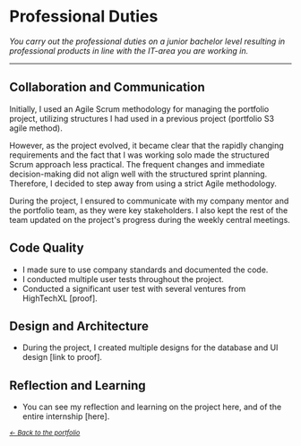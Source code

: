 # Professional Duties
*You carry out the professional duties on a junior bachelor level resulting in professional products in line with the IT-area you are working in.*
*** 

## Collaboration and Communication
Initially, I used an Agile Scrum methodology for managing the portfolio project, utilizing structures I had used in a previous project (portfolio S3 agile method).

However, as the project evolved, it became clear that the rapidly changing requirements and the fact that I was working solo made the structured Scrum approach less practical. The frequent changes and immediate decision-making did not align well with the structured sprint planning. Therefore, I decided to step away from using a strict Agile methodology.

During the project, I ensured to communicate with my company mentor and the portfolio team, as they were key stakeholders. I also kept the rest of the team updated on the project's progress during the weekly central meetings.

## Code Quality
- I made sure to use company standards and documented the code.
- I conducted multiple user tests throughout the project.
- Conducted a significant user test with several ventures from HighTechXL [proof].

## Design and Architecture
- During the project, I created multiple designs for the database and UI design [link to proof].

## Reflection and Learning
- You can see my reflection and learning on the project here, and of the entire internship [here].

<small><i><a href="https://github.com/BramVerkuijlen/Portfolio-S5-Internship"><- Back to the portfolio</a></i></small>
